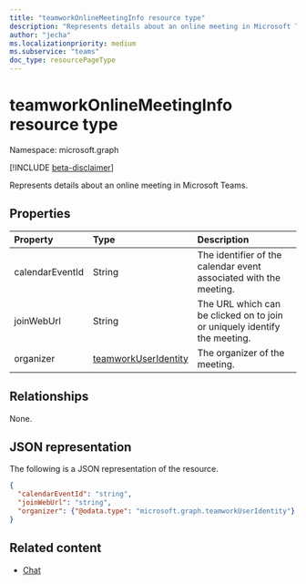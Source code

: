 ```yaml
---
title: "teamworkOnlineMeetingInfo resource type"
description: "Represents details about an online meeting in Microsoft Teams."
author: "jecha"
ms.localizationpriority: medium
ms.subservice: "teams"
doc_type: resourcePageType
---
```


# teamworkOnlineMeetingInfo resource type

Namespace: microsoft.graph

[!INCLUDE [beta-disclaimer](../../includes/beta-disclaimer.md)]

Represents details about an online meeting in Microsoft Teams.

## Properties
|Property|Type|Description|
|:---|:---|:---|
|calendarEventId|String|The identifier of the calendar event associated with the meeting.|
|joinWebUrl|String|The URL which can be clicked on to join or uniquely identify the meeting.|
|organizer|[teamworkUserIdentity](teamworkuseridentity.md)|The organizer of the meeting.|

## Relationships
None.

## JSON representation
The following is a JSON representation of the resource.
<!-- {
  "blockType": "resource",
  "@odata.type": "microsoft.graph.teamworkOnlineMeetingInfo"
}
-->
``` json
{
  "calendarEventId": "string",
  "joinWebUrl": "string",
  "organizer": {"@odata.type": "microsoft.graph.teamworkUserIdentity"}
}
```

## Related content
- [Chat](chat.md)
